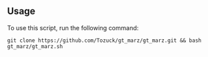 ## Usage

To use this script, run the following command:

```
git clone https://github.com/Tozuck/gt_marz/gt_marz.git && bash gt_marz/gt_marz.sh
```
